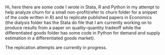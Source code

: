 Hi,
here there are some code I wrote in Stata, R and Python in my attempt to help analyze churn for a small non-profit(refer to 
churn folder for a snippet of the code written in R) and to replicate published papers in Economics (the dialysis folder has the 
Stata do file that I am currently working on to produce results from a paper on quality-quantity tradeoff while the differentiated goods
folder has some code in Python for demand and supply estimation in a differentiated goods market).

The replication attempts are currently in progress. 
